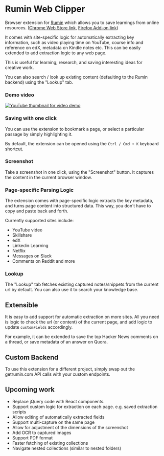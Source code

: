 # Rumin Web Clipper
Browser extension for [Rumin](https://getrumin.com) which allows you to save learnings from online resources. ([Chrome Web Store  link](https://chrome.google.com/webstore/detail/rumin/eboiffdknchlbeboepkadciilgmaojbj), [Firefox Add-on link](https://addons.mozilla.org/en-US/firefox/addon/rumin/))

It comes with site-specific logic for automatically extracting key information, such as video playing time on YouTube, course info and reference on edX, metadata on Kindle notes etc. This can be easily extended to add extraction logic to any web page.

This is useful for learning, research, and saving interesting ideas for  creative work.

You can also search / look up existing content (defaulting to the Rumin backend) using the "Lookup" tab. 

### Demo video
[![YouTube thumbnail for video demo](https://storage.googleapis.com/rumin-gcs-bucket/newsletter/youtube-thumbnail.PNG)](https://www.youtube.com/watch?v=auZGwCc1B_o)


### Saving with one click
You can use the extension to bookmark a page, or select a particular passage by simply highlighting it. 

By default, the extension can be opened using the `Ctrl / Cmd + K` keyboard shortcut.

### Screenshot
Take a screenshot in one click, using the "Screenshot" button. It captures the content in the current browser window. 
 

### Page-specific Parsing Logic 
The extension comes with page-specific logic extracts the key metadata, and turns page content into structured data. This way, you don't have to copy and paste back and forth. 

Currently supported sites include:
- YouTube video
- Skillshare
- edX
- Linkedin Learning
- Netflix
- Messages on Slack
- Comments on Reddit
and more

### Lookup
The "Lookup" tab fetches existing captured notes/snippets from the current url by default. You can also use it to search your knowledge base. 

## Extensible
It is easy to add support for automatic extraction on more sites. All you need is logic to check the url (or content) of the current page, and add logic to update `customFields` accordingly.

For example, it can be extended to save the top Hacker News comments on a thread, or save metadata of an answer on Quora.

## Custom Backend
To use this extension for a different project, simply swap out the getrumin.com API calls with your custom endpoints.

## Upcoming work
- Replace jQuery code with React components.
- Support custom logic for extraction on each page. e.g. saved extraction scripts 
- Allow editing of automatically extracted fields
- Support multi-capture on the same page
- Allow for adjustment of the dimensions of the screenshot
- Add OCR to captured images 
- Support PDF format
- Faster fetching of existing collections
- Navigate nested collections (similar to nested folders)
